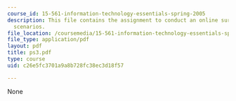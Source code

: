 ```yaml
---
course_id: 15-561-information-technology-essentials-spring-2005
description: This file contains the assignment to conduct an online survey for various
  scenarios.
file_location: /coursemedia/15-561-information-technology-essentials-spring-2005/c26e5fc3701a9a8b728fc38ec3d18f57_ps3.pdf
file_type: application/pdf
layout: pdf
title: ps3.pdf
type: course
uid: c26e5fc3701a9a8b728fc38ec3d18f57

---
```

None